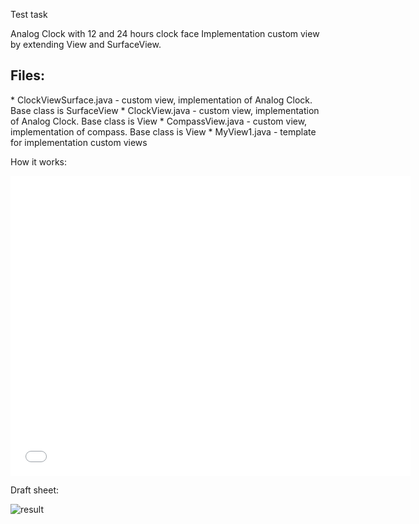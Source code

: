 Test task

Analog Clock with 12 and 24 hours clock face
Implementation custom view by extending View and SurfaceView.

<h2>Files:</h2>
* ClockViewSurface.java - custom view, implementation of Analog Clock. Base class is SurfaceView
* ClockView.java - custom view, implementation of Analog Clock. Base class is View
* CompassView.java - custom view, implementation of compass. Base class is View
* MyView1.java - template for implementation custom views

How it works:

<iframe width="640" height="480" src="//www.youtube.com/embed/V9FqYLeE6N0" frameborder="0" allowfullscreen></iframe>


Draft sheet:

<img alt="result"
       src="https://github.com/vovs/ClockView-on-SurfaceView/blob/master/data/clock_view_screen.jpg" />
